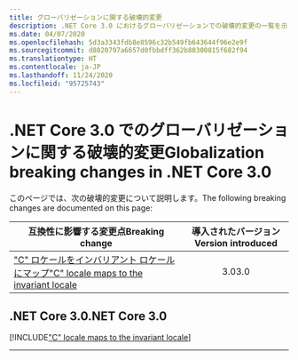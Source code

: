 ```yaml
---
title: グローバリゼーションに関する破壊的変更
description: .NET Core 3.0 におけるグローバリゼーションでの破壊的変更の一覧を示します。
ms.date: 04/07/2020
ms.openlocfilehash: 5d3a3343fdb8e8596c32b549fb643644f96e2e9f
ms.sourcegitcommit: d8020797a6657d0fbbdff362b80300815f682f94
ms.translationtype: HT
ms.contentlocale: ja-JP
ms.lasthandoff: 11/24/2020
ms.locfileid: "95725743"
---
```

# <a name="globalization-breaking-changes-in-net-core-30"></a><span data-ttu-id="328f0-103">.NET Core 3.0 でのグローバリゼーションに関する破壊的変更</span><span class="sxs-lookup"><span data-stu-id="328f0-103">Globalization breaking changes in .NET Core 3.0</span></span>

<span data-ttu-id="328f0-104">このページでは、次の破壊的変更について説明します。</span><span class="sxs-lookup"><span data-stu-id="328f0-104">The following breaking changes are documented on this page:</span></span>

| <span data-ttu-id="328f0-105">互換性に影響する変更点</span><span class="sxs-lookup"><span data-stu-id="328f0-105">Breaking change</span></span> | <span data-ttu-id="328f0-106">導入されたバージョン</span><span class="sxs-lookup"><span data-stu-id="328f0-106">Version introduced</span></span> |
| - | :-: |
| [<span data-ttu-id="328f0-107">"C" ロケールをインバリアント ロケールにマップ</span><span class="sxs-lookup"><span data-stu-id="328f0-107">"C" locale maps to the invariant locale</span></span>](#c-locale-maps-to-the-invariant-locale) | <span data-ttu-id="328f0-108">3.0</span><span class="sxs-lookup"><span data-stu-id="328f0-108">3.0</span></span> |

## <a name="net-core-30"></a><span data-ttu-id="328f0-109">.NET Core 3.0</span><span class="sxs-lookup"><span data-stu-id="328f0-109">.NET Core 3.0</span></span>

[!INCLUDE["C" locale maps to the invariant locale](~/includes/core-changes/globalization/3.0/c-locale-maps-to-invariant-locale.md)]

***
